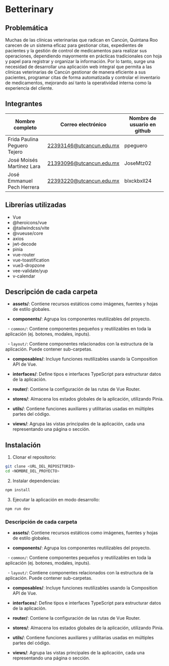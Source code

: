 # Betterinary
## Problemática
Muchas de las clínicas veterinarias que radican en Cancún, Quintana Roo carecen de
un sistema eficaz para gestionar citas, expedientes de pacientes y la gestión de control
de medicamentos para realizar sus operaciones, dependiendo mayormente en
prácticas tradicionales con hoja y papel para registrar y organizar la información. Por lo tanto, surge una necesidad de
desarrollar una aplicación web integral que permita a las clínicas veterinarias de
Cancún gestionar de manera eficiente a sus pacientes, programar citas de forma
automatizada y controlar el inventario de medicamentos, mejorando así tanto la
operatividad interna como la experiencia del cliente.
## Integrantes

| Nombre completo              | Correo electrónico       | Nombre de usuario en github |
| ---------------------------- | ------------------------ | --------------------------- |
| Frida Paulina Peguero Tejero | 22393146@utcancun.edu.mx | ppeguero                    |
| José Moisés Martínez Lara    | 21393096@utcancun.edu.mx |   JoseMtz02                 |
| José Emmanuel Pech Herrera   | 22393220@utcancun.edu.mx | blxckbxll24                 |
## Librerías utilizadas
- Vue
- @heroicons/vue
- @tailwindcss/vite
- @vueuse/core
- axios
- jwt-decode
- pinia
- vue-router
- vue-toastification
- vue3-dropzone
- vee-validate/yup
- v-calendar

## Descripción de cada carpeta

- **assets/**: Contiene recursos estáticos como imágenes, fuentes y hojas de estilo globales.

- **components/**: Agrupa los componentes reutilizables del proyecto.

  - `common/`: Contiene componentes pequeños y reutilizables en toda la aplicación (ej. botones, modales, inputs).

  - `layout/`: Contiene componentes relacionados con la estructura de la aplicación. Puede contener sub-carpetas.

- **composables/**: Incluye funciones reutilizables usando la Composition API de Vue.

- **interfaces/**: Define tipos e interfaces TypeScript para estructurar datos de la aplicación.

- **router/**: Contiene la configuración de las rutas de Vue Router.

- **stores/**: Almacena los estados globales de la aplicación, utilizando Pinia.

- **utils/**: Contiene funciones auxiliares y utilitarias usadas en múltiples partes del código.

- **views/**: Agrupa las vistas principales de la aplicación, cada una representando una página o sección.

## Instalación

1. Clonar el repositorio:

```sh
git clone <URL_DEL_REPOSITORIO>
cd <NOMBRE_DEL_PROYECTO>
```

2. Instalar dependencias:

```sh
npm install
```


3. Ejecutar la aplicación en modo desarrollo:

```sh
npm run dev
```
### Descripción de cada carpeta

  

- **assets/**: Contiene recursos estáticos como imágenes, fuentes y hojas de estilo globales.

- **components/**: Agrupa los componentes reutilizables del proyecto.

  - `common/`: Contiene componentes pequeños y reutilizables en toda la aplicación (ej. botones, modales, inputs).

  - `layout/`: Contiene componentes relacionados con la estructura de la aplicación. Puede contener sub-carpetas.

- **composables/**: Incluye funciones reutilizables usando la Composition API de Vue.

- **interfaces/**: Define tipos e interfaces TypeScript para estructurar datos de la aplicación.

- **router/**: Contiene la configuración de las rutas de Vue Router.

- **stores/**: Almacena los estados globales de la aplicación, utilizando Pinia.

- **utils/**: Contiene funciones auxiliares y utilitarias usadas en múltiples partes del código.

- **views/**: Agrupa las vistas principales de la aplicación, cada una representando una página o sección.

  
